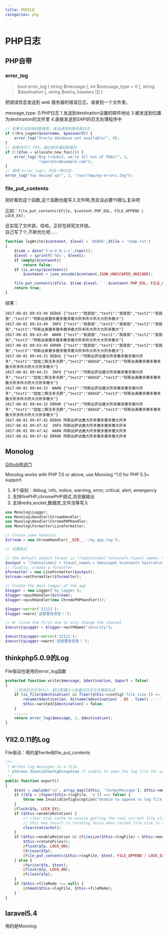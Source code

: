 ```yaml
---
title: PHP日志
categories: php
---
```

# PHP日志
## PHP自带
### error_log
> bool error_log ( string $message [, int $message_type = 0 [, string $destination [, string $extra_headers ]]] )

把错误信息发送到 web 服务器的错误日志，或者到一个文件里。 

message_type: 
0.PHP日志
1.发送到destination设置的邮件地址
3.被发送到位置为destination的文件里
4.直接发送到SAPI的日志处理程序中

```php
// 如果无法连接到数据库，发送通知到服务器日志
if (!Ora_Logon($username, $password)) {
    error_log("Oracle database not available!", 0);
}
// 如果用尽了 FOO，通过邮件通知管理员
if (!($foo = allocate_new_foo())) {
    error_log("Big trouble, we're all out of FOOs!", 1,
               "operator@example.com");
}
// 调用 error_log() 的另一种方式:
error_log("You messed up!", 3, "/var/tmp/my-errors.log");  
```

### file_put_contents
刚好看到这个函数,这个函数也能写入文件啊,而且没必要YII那么复杂吧

比如：`file_put_contents($file, $content.PHP_EOL, FILE_APPEND | LOCK_EX);`  

还实现了文件锁，哈哈，正好在研究文件锁。  
自己写了个,不断优化吧……
```php
function logWrite($conteent, $level = 'DEBUG',$file = 'temp.txt')
{
    $time = date('Y-m-d H:i:s',time());
    $level = sprintf('%6s', $level);
    if (empty($conteent))
        return false;
    if (is_array($conteent))
        $conteent = json_encode($conteent,JSON_UNESCAPED_UNICODE);

    file_put_contents($file, $time.$level.' '.$conteent.PHP_EOL, FILE_APPEND | LOCK_EX);
    return true;
}
```
结果：
```
2017-06-01 09:43:49 DEBUG {"test":"我我我","test1":"我我我","test2":"我我我","test3":"阿斯达奥撒多撒多撒多撒大所多所大所大大所多撒大"}
2017-06-01 09:43:49  INFO {"test":"我我我","test1":"我我我","test2":"我我我","test3":"阿斯达奥撒多撒多撒多撒大所多所大所大大所多撒大"}
2017-06-01 09:43:49  WARN {"test":"我我我","test1":"我我我","test2":"我我我","test3":"阿斯达奥撒多撒多撒多撒大所多所大所大大所多撒大"}
2017-06-01 09:43:49 ERROR {"test":"我我我","test1":"我我我","test2":"我我我","test3":"阿斯达奥撒多撒多撒多撒大所多所大所大大所多撒大"}
2017-06-01 09:44:15 DEBUG {"test":"阿斯达萨达撒大所多撒多撒多撒大所多","test1":"娃娃二群无多无群","test2":"ADASD","test3":"阿斯达奥撒多撒多撒多撒大所多所大所大大所多撒大"}
2017-06-01 09:44:15  INFO {"test":"阿斯达萨达撒大所多撒多撒多撒大所多","test1":"娃娃二群无多无群","test2":"ADASD","test3":"阿斯达奥撒多撒多撒多撒大所多所大所大大所多撒大"}
2017-06-01 09:44:15  WARN {"test":"阿斯达萨达撒大所多撒多撒多撒大所多","test1":"娃娃二群无多无群","test2":"ADASD","test3":"阿斯达奥撒多撒多撒多撒大所多所大所大大所多撒大"}
2017-06-01 09:44:15 ERROR {"test":"阿斯达萨达撒大所多撒多撒多撒大所多","test1":"娃娃二群无多无群","test2":"ADASD","test3":"阿斯达奥撒多撒多撒多撒大所多所大所大大所多撒大"}
2017-06-01 09:47:42 DEBUG 阿斯达萨达撒大所多撒多撒多撒大所多
2017-06-01 09:47:42  INFO 阿斯达萨达撒大所多撒多撒多撒大所多
2017-06-01 09:47:42  WARN 阿斯达萨达撒大所多撒多撒多撒大所多
2017-06-01 09:47:42 ERROR 阿斯达萨达撒大所多撒多撒多撒大所多
```

## Monolog
[Github传送门](https://github.com/Seldaek/monolog)

Monolog works with PHP 7.0 or above, use Monolog ^1.0 for PHP 5.3+ support.

1. 8个级别：debug, info, notice, warning, error, critical, alert, emergency
2. 支持firePHP,chromePHP调试,浏览器输出
3. 支持redis,socket,数据库,文件流等写入

```php
use Monolog\Logger;
use Monolog\Handler\StreamHandler;
use Monolog\Handler\ChromePHPHandler;
use Monolog\Formatter\LineFormatter;

// Create some handlers
$stream = new StreamHandler(__DIR__.'/my_app.log');

// 设置格式

// the default output format is "[%datetime%] %channel%.%level_name%: %message% %context% %extra%\n"
$output = "[%datetime%] > %level_name% > %message% %context% %extra%\n";
// finally, create a formatter
$formatter = new LineFormatter($output);
$stream->setFormatter($formatter);

// Create the main logger of the app
$logger = new Logger('my_logger');
$logger->pushHandler($stream);
$logger->pushHandler(new ChromePHPHandler());

$logger->error('12121');
$logger->warn('这是警告信息！');

// Or clone the first one to only change the channel
$securityLogger = $logger->withName('security');

$securityLogger->error('12121');
$securityLogger->warn('这是警告信息！');

```

## thinkphp5.0.9的Log
File驱动也是用的error_log函数
```php
protected function write($message, $destination, $apart = false)
{
    //检测日志文件大小，超过配置大小则备份日志文件重新生成
    if (is_file($destination) && floor($this->config['file_size']) <= filesize($destination)) {
        rename($destination, dirname($destination) . DS . time() . '-' . basename($destination));
        $this->writed[$destination] = false;
    }
    ......
    return error_log($message, 3, $destination);
}
```

## YII2.0.11的Log
File驱动：用的是fwrite和file_put_contents
```php
/**
 * Writes log messages to a file.
 * @throws InvalidConfigException if unable to open the log file for writing
 */
public function export()
{
    $text = implode("\n", array_map([$this, 'formatMessage'], $this->messages)) . "\n";
    if (($fp = @fopen($this->logFile, 'a')) === false) {
        throw new InvalidConfigException("Unable to append to log file: {$this->logFile}");
    }
    @flock($fp, LOCK_EX);
    if ($this->enableRotation) {
        // clear stat cache to ensure getting the real current file size and not a cached one
        // this may result in rotating twice when cached file size is used on subsequent calls
        clearstatcache();
    }
    if ($this->enableRotation && @filesize($this->logFile) > $this->maxFileSize * 1024) {
        $this->rotateFiles();
        @flock($fp, LOCK_UN);
        @fclose($fp);
        @file_put_contents($this->logFile, $text, FILE_APPEND | LOCK_EX);
    } else {
        @fwrite($fp, $text);
        @flock($fp, LOCK_UN);
        @fclose($fp);
    }
    if ($this->fileMode !== null) {
        @chmod($this->logFile, $this->fileMode);
    }
}
```

## laravel5.4
用的是Monolog